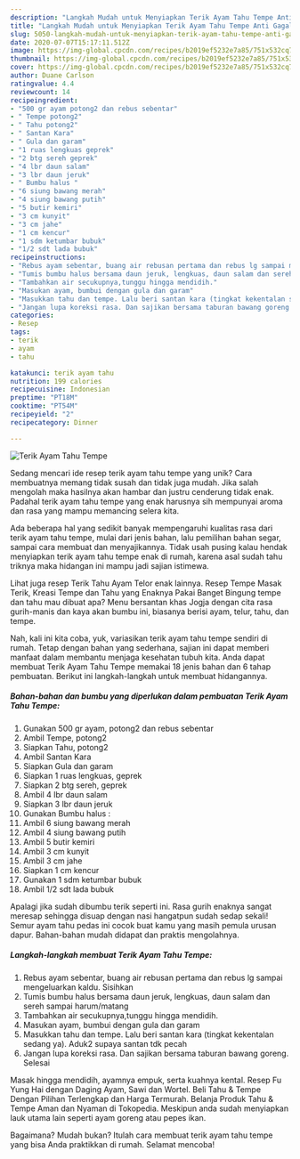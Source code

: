 ```yaml
---
description: "Langkah Mudah untuk Menyiapkan Terik Ayam Tahu Tempe Anti Gagal"
title: "Langkah Mudah untuk Menyiapkan Terik Ayam Tahu Tempe Anti Gagal"
slug: 5050-langkah-mudah-untuk-menyiapkan-terik-ayam-tahu-tempe-anti-gagal
date: 2020-07-07T15:17:11.512Z
image: https://img-global.cpcdn.com/recipes/b2019ef5232e7a85/751x532cq70/terik-ayam-tahu-tempe-foto-resep-utama.jpg
thumbnail: https://img-global.cpcdn.com/recipes/b2019ef5232e7a85/751x532cq70/terik-ayam-tahu-tempe-foto-resep-utama.jpg
cover: https://img-global.cpcdn.com/recipes/b2019ef5232e7a85/751x532cq70/terik-ayam-tahu-tempe-foto-resep-utama.jpg
author: Duane Carlson
ratingvalue: 4.4
reviewcount: 14
recipeingredient:
- "500 gr ayam potong2 dan rebus sebentar"
- " Tempe potong2"
- " Tahu potong2"
- " Santan Kara"
- " Gula dan garam"
- "1 ruas lengkuas geprek"
- "2 btg sereh geprek"
- "4 lbr daun salam"
- "3 lbr daun jeruk"
- " Bumbu halus "
- "6 siung bawang merah"
- "4 siung bawang putih"
- "5 butir kemiri"
- "3 cm kunyit"
- "3 cm jahe"
- "1 cm kencur"
- "1 sdm ketumbar bubuk"
- "1/2 sdt lada bubuk"
recipeinstructions:
- "Rebus ayam sebentar, buang air rebusan pertama dan rebus lg sampai mengeluarkan kaldu. Sisihkan"
- "Tumis bumbu halus bersama daun jeruk, lengkuas, daun salam dan sereh sampai harum/matang"
- "Tambahkan air secukupnya,tunggu hingga mendidih."
- "Masukan ayam, bumbui dengan gula dan garam"
- "Masukkan tahu dan tempe. Lalu beri santan kara (tingkat kekentalan sedang ya). Aduk2 supaya santan tdk pecah"
- "Jangan lupa koreksi rasa. Dan sajikan bersama taburan bawang goreng. Selesai"
categories:
- Resep
tags:
- terik
- ayam
- tahu

katakunci: terik ayam tahu 
nutrition: 199 calories
recipecuisine: Indonesian
preptime: "PT18M"
cooktime: "PT54M"
recipeyield: "2"
recipecategory: Dinner

---
```



![Terik Ayam Tahu Tempe](https://img-global.cpcdn.com/recipes/b2019ef5232e7a85/751x532cq70/terik-ayam-tahu-tempe-foto-resep-utama.jpg)

Sedang mencari ide resep terik ayam tahu tempe yang unik? Cara membuatnya memang tidak susah dan tidak juga mudah. Jika salah mengolah maka hasilnya akan hambar dan justru cenderung tidak enak. Padahal terik ayam tahu tempe yang enak harusnya sih mempunyai aroma dan rasa yang mampu memancing selera kita.

Ada beberapa hal yang sedikit banyak mempengaruhi kualitas rasa dari terik ayam tahu tempe, mulai dari jenis bahan, lalu pemilihan bahan segar, sampai cara membuat dan menyajikannya. Tidak usah pusing kalau hendak menyiapkan terik ayam tahu tempe enak di rumah, karena asal sudah tahu triknya maka hidangan ini mampu jadi sajian istimewa.

Lihat juga resep Terik Tahu Ayam Telor enak lainnya. Resep Tempe Masak Terik, Kreasi Tempe dan Tahu yang Enaknya Pakai Banget Bingung tempe dan tahu mau dibuat apa? Menu bersantan khas Jogja dengan cita rasa gurih-manis dan kaya akan bumbu ini, biasanya berisi ayam, telur, tahu, dan tempe.


Nah, kali ini kita coba, yuk, variasikan terik ayam tahu tempe sendiri di rumah. Tetap dengan bahan yang sederhana, sajian ini dapat memberi manfaat dalam membantu menjaga kesehatan tubuh kita. Anda dapat membuat Terik Ayam Tahu Tempe memakai 18 jenis bahan dan 6 tahap pembuatan. Berikut ini langkah-langkah untuk membuat hidangannya.

<!--inarticleads1-->

##### Bahan-bahan dan bumbu yang diperlukan dalam pembuatan Terik Ayam Tahu Tempe:

1. Gunakan 500 gr ayam, potong2 dan rebus sebentar
1. Ambil  Tempe, potong2
1. Siapkan  Tahu, potong2
1. Ambil  Santan Kara
1. Siapkan  Gula dan garam
1. Siapkan 1 ruas lengkuas, geprek
1. Siapkan 2 btg sereh, geprek
1. Ambil 4 lbr daun salam
1. Siapkan 3 lbr daun jeruk
1. Gunakan  Bumbu halus :
1. Ambil 6 siung bawang merah
1. Ambil 4 siung bawang putih
1. Ambil 5 butir kemiri
1. Ambil 3 cm kunyit
1. Ambil 3 cm jahe
1. Siapkan 1 cm kencur
1. Gunakan 1 sdm ketumbar bubuk
1. Ambil 1/2 sdt lada bubuk


Apalagi jika sudah dibumbu terik seperti ini. Rasa gurih enaknya sangat meresap sehingga disuap dengan nasi hangatpun sudah sedap sekali! Semur ayam tahu pedas ini cocok buat kamu yang masih pemula urusan dapur. Bahan-bahan mudah didapat dan praktis mengolahnya. 

<!--inarticleads2-->

##### Langkah-langkah membuat Terik Ayam Tahu Tempe:

1. Rebus ayam sebentar, buang air rebusan pertama dan rebus lg sampai mengeluarkan kaldu. Sisihkan
1. Tumis bumbu halus bersama daun jeruk, lengkuas, daun salam dan sereh sampai harum/matang
1. Tambahkan air secukupnya,tunggu hingga mendidih.
1. Masukan ayam, bumbui dengan gula dan garam
1. Masukkan tahu dan tempe. Lalu beri santan kara (tingkat kekentalan sedang ya). Aduk2 supaya santan tdk pecah
1. Jangan lupa koreksi rasa. Dan sajikan bersama taburan bawang goreng. Selesai


Masak hingga mendidih, ayamnya empuk, serta kuahnya kental. Resep Fu Yung Hai dengan Daging Ayam, Sawi dan Wortel. Beli Tahu &amp; Tempe Dengan Pilihan Terlengkap dan Harga Termurah. Belanja Produk Tahu &amp; Tempe Aman dan Nyaman di Tokopedia. Meskipun anda sudah menyiapkan lauk utama lain seperti ayam goreng atau pepes ikan. 

Bagaimana? Mudah bukan? Itulah cara membuat terik ayam tahu tempe yang bisa Anda praktikkan di rumah. Selamat mencoba!
